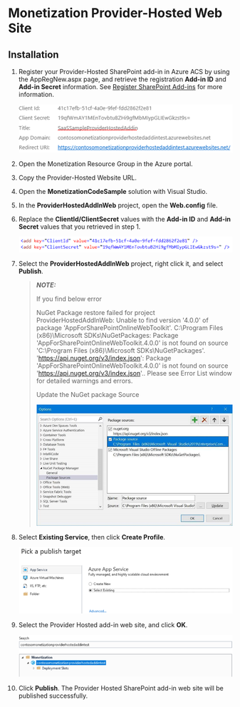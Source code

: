 # Monetization Provider-Hosted Web Site

## Installation

1. Register your Provider-Hosted SharePoint add-in in Azure ACS by using the AppRegNew.aspx page, and retrieve the registration **Add-in ID** and **Add-in Secret** information. See [Register SharePoint Add-ins](https://docs.microsoft.com/en-us/sharepoint/dev/sp-add-ins/register-sharepoint-add-ins) for more information.

   ![""](Images/35.png)

1. Open the Monetization Resource Group in the Azure portal.

1. Copy the Provider-Hosted Website URL.

1. Open the **MonetizationCodeSample** solution with Visual Studio.

1. In the **ProviderHostedAddInWeb** project, open the **Web.config** file.

1. Replace the **ClientId/ClientSecret** values with the **Add-in ID** and **Add-in Secret** values that you retrieved in step 1.

   ![""](Images/33.png)

1. Select the **ProviderHostedAddInWeb** project, right click it, and select **Publish**.

   > **_NOTE:_**
   >
   > If you find below error
   >
   > NuGet Package restore failed for project ProviderHostedAddInWeb: Unable to find version '4.0.0' of package 'AppForSharePointOnlineWebToolkit'.  C:\Program Files (x86)\Microsoft SDKs\NuGetPackages\: Package 'AppForSharePointOnlineWebToolkit.4.0.0' is not found on source 'C:\Program Files (x86)\Microsoft SDKs\NuGetPackages\'. 'https://api.nuget.org/v3/index.json': Package 'AppForSharePointOnlineWebToolkit.4.0.0' is not found on source 'https://api.nuget.org/v3/index.json'.. Please see Error List window for detailed warnings and errors.
   >
   > Update the NuGet package Source
   >
   > ![""](Images/46.png)

1. Select **Existing Service**, then click **Create Profile**.

   ![""](Images/31.png)

1. Select the Provider Hosted add-in web site, and click **OK**.

   ![""](Images/32.png)

1. Click **Publish**.  The Provider Hosted SharePoint add-in web site will be published successfully.
